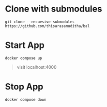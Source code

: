 # Clone with submodules

```
git clone --recuesive-submodules https://github.com/thisarasamuditha/bal
```

# Start App

```
docker compose up
```

> visit localhost:4000

# Stop App

```
docker compose down
```
